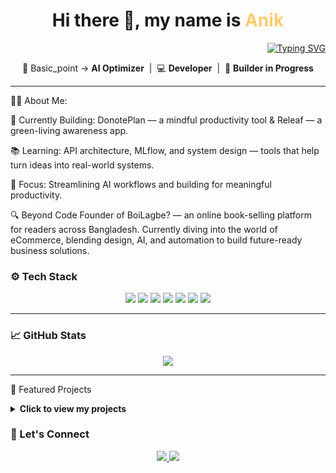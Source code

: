 <h1 align="center">
  Hi there 👋, my name is <span style="color:#ffcc70"><strong>Anik</strong></span>
</h1>

<p align="right">
  <a href="#"><img src="https://readme-typing-svg.demolab.com?font=Fira+Code&size=22&pause=1000&color=80DFFF&width=280&lines=Call+me+Just+Roy~" alt="Typing SVG" /></a>
</p>

<p align="center">
  🧠 Basic_point → <strong>AI Optimizer</strong> &nbsp;|&nbsp; 💻 <strong>Developer</strong> &nbsp;|&nbsp; 🚀 <strong>Builder in Progress</strong>
</p>



---

👨‍💻 About Me: 

🌱 Currently Building: DonotePlan — a mindful productivity tool & Releaf — a green-living awareness app.

📚 Learning: API architecture, MLflow, and system design — tools that help turn ideas into real-world systems.

🎯 Focus: Streamlining AI workflows and building for meaningful productivity.

🔍 Beyond Code
Founder of BoiLagbe? — an online book-selling platform for readers across Bangladesh.
Currently diving into the world of eCommerce, blending design, AI, and automation to build future-ready business solutions.

### ⚙️ Tech Stack

<p align="center">
  <img src="https://img.shields.io/badge/Python-3670A0?style=for-the-badge&logo=python&logoColor=white"/>
  <img src="https://img.shields.io/badge/Bash-121011?style=for-the-badge&logo=gnu-bash&logoColor=white"/>
  <img src="https://img.shields.io/badge/React-20232A?style=for-the-badge&logo=react&logoColor=61DAFB"/>
  <img src="https://img.shields.io/badge/Git-F05032?style=for-the-badge&logo=git&logoColor=white"/>
  <img src="https://img.shields.io/badge/SQL-336791?style=for-the-badge&logo=postgresql&logoColor=white"/>
  <img src="https://img.shields.io/badge/Jython-3776AB?style=for-the-badge&logo=python&logoColor=yellow"/>
  <img src="https://img.shields.io/badge/Firebase-FFCA28?style=for-the-badge&logo=firebase&logoColor=black"/>
</p>


---

### 📈 GitHub Stats

<p align="center">
  <img src="https://github-readme-stats.vercel.app/api?username=aroyslipk&show_icons=true&theme=github_dark&hide_title=true" />
</p>

---

🚀 Featured Projects
<details> <summary><b>Click to view my projects</b></summary> <br>
🧠 DonotePlan

      A focused productivity and planning AI-system for makers, doers, and thinkers.
      Minimal. Fast. Yours. (coming soon)

🧾 Invoice-webapp

      Multi-tenant invoice management system Role-based access and dynamic Excel invoice generation

🌿 Releaf

      A web platform promoting eco-awareness Smart challenges and habit tracking for green habits. (coming soon)

</details>

### 🤝 Let's Connect

<p align="center">
  <a href="https://www.linkedin.com/in/yourprofile" target="_blank">
    <img src="https://img.shields.io/badge/LinkedIn-%230077B5.svg?style=for-the-badge&logo=linkedin&logoColor=white"/>
  </a>
  <a href="mailto:anik.byteinfo11@gmail.com" target="_blank">
    <img src="https://img.shields.io/badge/Gmail-D14836.svg?style=for-the-badge&logo=gmail&logoColor=white"/>
  </a>
</p>


